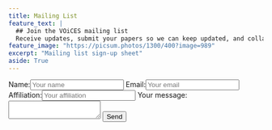 ```yaml
---
title: Mailing List
feature_text: |
  ## Join the VOiCES mailing list
  Receive updates, submit your papers so we can keep updated, and collaborate with us
feature_image: "https://picsum.photos/1300/400?image=989"
excerpt: "Mailing list sign-up sheet"
aside: True
---
```


<!-- modify this form HTML and place wherever you want your form -->
<body>
<form action="https://formspree.io/xaywayar" method="POST">
    Name:<input type="text" name="Name", placeholder="Your name">
    Email:<input type="text" name="_replyto", placeholder="Your email">
    Affiliation:<input type="text" name="Affiliation", placeholder="Your affiliation">
    Your message:<textarea name="message"></textarea>
<button type="submit">Send</button>
</form>
</body>
